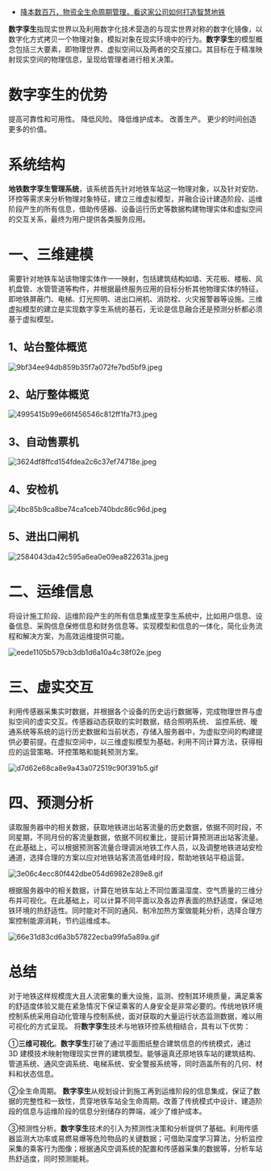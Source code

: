 - [降本数百万，物资全生命周期管理，看这家公司如何打造智慧地铁](https://blog.51cto.com/u_15153979/2880814)

**数字孪生**指现实世界以及利用数字化技术营造的与现实世界对称的数字化镜像，以数字化方式拷贝一个物理对象，模拟对象在现实环境中的行为。**数字孪生**的模型概念包括三大要素，即物理世界、虚拟空间以及两者的交互接口。其目标在于精准映射现实空间的物理信息，呈现给管理者进行相关决策。

# 数字孪生的优势

提高可靠性和可用性。 降低风险。 降低维护成本。 改善生产。 更少的时间创造更多的价值。

# 系统结构

**地铁数字孪生管理系统**，该系统首先针对地铁车站这一物理对象，以及针对安防、环控等需求来分析物理对象特征，建立三维虚拟模型，并融合设计建造阶段、运维阶段产生的所有信息，借助传感器、设备运行历史等数据构建物理实体和虚拟空间的交互关系，最终为用户提供各类服务应用。

# 一、三维建模

需要针对地铁车站该物理实体作一一映射，包括建筑结构如墙、天花板、楼板、风机盘管、水管管道等构件，并根据最终服务应用的目标分析其他物理实体的特征，即地铁屏蔽门、电梯、灯光照明、进出口闸机、消防栓、火灾报警器等设施。三维虚拟模型的建立是实现数字孪生系统的基石，无论是信息融合还是预测分析都必须基于虚拟模型。

## 1、站台整体概览

![9bf34ee94db859b35f7a072fe7bd5bf9.jpeg](https://s4.51cto.com/images/blog/202106/08/9bf34ee94db859b35f7a072fe7bd5bf9.jpeg)

## 2、站厅整体概览

![4995415b99e66f456546c812ff1fa7f3.jpeg](https://s4.51cto.com/images/blog/202106/08/4995415b99e66f456546c812ff1fa7f3.jpeg)

## 3、自动售票机

![3624df8ffcd154fdea2c6c37ef74718e.jpeg](https://s4.51cto.com/images/blog/202106/08/3624df8ffcd154fdea2c6c37ef74718e.jpeg)

## 4、安检机

![4bc85b9ca8be74ca1ceb740bdc86c96d.jpeg](https://s4.51cto.com/images/blog/202106/08/4bc85b9ca8be74ca1ceb740bdc86c96d.jpeg)

## 5、进出口闸机

![2584043da42c595a6ea0e09ea822631a.jpeg](https://s4.51cto.com/images/blog/202106/08/2584043da42c595a6ea0e09ea822631a.jpeg)

# 二、运维信息

将设计施工阶段、运维阶段产生的所有信息集成至孪生系统中，比如用户信息、设备信息、采购信息保修信息和财务信息等。实现模型和信息的一体化，简化业务流程和解决方案，为高效运维提供可能。

![eede1105b579cb3db1d6a10a4c38f02e.jpeg](https://s4.51cto.com/images/blog/202106/08/eede1105b579cb3db1d6a10a4c38f02e.jpeg)

# 三、虚实交互

利用传感器采集实时数据，并根据各个设备的历史运行数据等，完成物理世界与虚拟空间的虚实交互。传感器动态获取的实时数据，结合照明系统、  监控系统、暧通系统等系统的运行历史数据和当前状态，存储入服务器中，为虚拟空间的构建提供必要前提。在虚拟空间中，以三维虚拟模型为基础，利用不同计算方法，获得相应的运营策略、环控策略和能耗预测方案。

![d7d62e68ca8e9a43a072519c90f391b5.gif](https://s4.51cto.com/images/blog/202106/08/d7d62e68ca8e9a43a072519c90f391b5.gif)

# 四、预测分析

读取服务器中的相关数据，获取地铁进出站客流量的历史数据，依据不同时段，不同星期，不同月份的客流量数据，依据不同权重比，提前计算预测进出站客流量。在此基础上，可以根据预测客流量合理调派地铁工作人员，以及调整地铁进站安检通道，选择合理的方案以应对地铁站客流高低峰时段，帮助地铁站平稳运营。

![3e06c4ecc80f442dbe054d6982e289e8.gif](https://s4.51cto.com/images/blog/202106/08/3e06c4ecc80f442dbe054d6982e289e8.gif)

根据服务器中的相关数据，计算在地铁车站上不同位置温湿度、空气质量的三维分布并可视化。在此基础上，可以计算不同平面以及各边界表面的热舒适度，保证地铁环境的热舒适性。同时能对不同的通风、制冷加热方案做能耗分析，选择合理方案控制能源消耗，节约运维成本。

![66e31d83cd6a3b57822ecba99fa5a89a.gif](https://s4.51cto.com/images/blog/202106/08/66e31d83cd6a3b57822ecba99fa5a89a.gif)

# 总结

对于地铁这样规模庞大且人流密集的重大设施，监测、控制其环境质量，满足乘客的舒适度体验又能在紧急情况下保证乘客的人身安全是非常必要的。传统地铁环境控制系统采用自动化管理与控制系统，面对获取的大量运行状态监测数据，难以用可视化的方式呈现。 将**数字孪生**技术与地铁环控系统相结合，具有以下优势：

①**三维可视化**。**数字孪生**打破了通过平面图纸整合建筑信息的传统模式，通过 3D 建模技术映射物理现实世界的建筑模型。能够逼真还原地铁车站的建筑结构、管道系统、通风空调系统、电梯系统、安全警报系统等，同时涵盖所有的几何、材料和状态信息。

②全生命周期。 **数字孪生**从规划设计到施工再到运维阶段的信息集成，保证了数据的完整性和一致性，贯穿地铁车站全生命周期。改善了传统模式中设计、建造阶段的信息与运维阶段的信息分别储存的弊端，减少了维护成本。

③预测性分析。**数字孪生**技术的引入为预测性决策和分析提供了基础。利用传感器监测大功率或易燃易爆等危险物品的关键数据；可借助深度学习算法，分析监控采集的乘客行为图像；根据通风空调系统的配置和传感器采集的数据等，分析车站热舒适度，同时预测能耗。